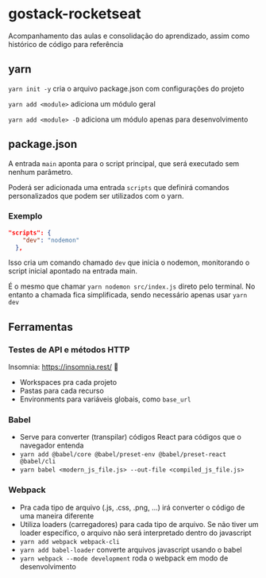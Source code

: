 # gostack-rocketseat
Acompanhamento das aulas e consolidação do aprendizado, assim como histórico de código para referência

## yarn

```yarn init -y``` cria o arquivo package.json com configurações do projeto

```yarn add <module>``` adiciona um módulo geral

```yarn add <module> -D``` adiciona um módulo apenas para desenvolvimento

## package.json

A entrada ```main``` aponta para o script principal, que será executado sem nenhum parâmetro.

Poderá ser adicionada uma entrada ```scripts``` que definirá comandos personalizados que podem ser utilizados com o yarn.

### Exemplo

```json
"scripts": {
    "dev": "nodemon"
  },
  ```
  Isso cria um comando chamado ```dev``` que inicia o nodemon, monitorando o script inicial apontado na entrada main.

  É o mesmo que chamar ```yarn nodemon src/index.js``` direto pelo terminal. No entanto a chamada fica simplificada, sendo necessário apenas usar ```yarn dev```

  ## Ferramentas
  ### Testes de API e métodos HTTP
  Insomnia: https://insomnia.rest/ 🔗
  - Workspaces pra cada projeto
  - Pastas para cada recurso
  - Environments para variáveis globais, como ```base_url```

  ### Babel
  - Serve para converter (transpilar) códigos React para códigos que o navegador entenda
  - ```yarn add @babel/core @babel/preset-env @babel/preset-react @babel/cli```
  - ```yarn babel <modern_js_file.js> --out-file <compiled_js_file.js>```

  ### Webpack
  - Pra cada tipo de arquivo (.js, .css, .png, ...) irá converter o código de uma maneira diferente
  - Utiliza loaders (carregadores) para cada tipo de arquivo. Se não tiver um loader específico, o arquivo não será interpretado dentro do javascript
  - ```yarn add webpack webpack-cli```
  - ```yarn add babel-loader``` converte arquivos javascript usando o babel
  - ```yarn webpack --mode development``` roda o webpack em modo de desenvolvimento